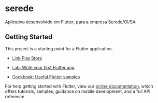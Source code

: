 # serede

Aplicativo desenvolvido em Flutter, para a empresa Serede/OI/SA

## Getting Started

This project is a starting point for a Flutter application.

- [Link Play Store](https://play.google.com/store/apps/details?id=com.baserede.cristiano.borges)




- [Lab: Write your first Flutter app](https://flutter.dev/docs/get-started/codelab)
- [Cookbook: Useful Flutter samples](https://flutter.dev/docs/cookbook)

For help getting started with Flutter, view our
[online documentation](https://flutter.dev/docs), which offers tutorials,
samples, guidance on mobile development, and a full API reference.
